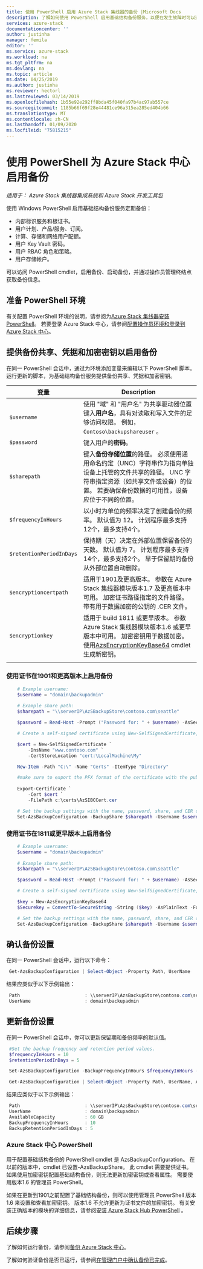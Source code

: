 ```yaml
---
title: 使用 PowerShell 启用 Azure Stack 集线器的备份 |Microsoft Docs
description: 了解如何使用 PowerShell 启用基础结构备份服务，以便在发生故障时可以还原 Azure Stack 中心。
services: azure-stack
documentationcenter: ''
author: justinha
manager: femila
editor: ''
ms.service: azure-stack
ms.workload: na
ms.tgt_pltfrm: na
ms.devlang: na
ms.topic: article
ms.date: 04/25/2019
ms.author: justinha
ms.reviewer: hectorl
ms.lastreviewed: 03/14/2019
ms.openlocfilehash: 1b55e92e292ff8bda45f040fa97b4ac97ab557ce
ms.sourcegitcommit: 1185b66f69f28e44481ce96a315ea285ed404b66
ms.translationtype: MT
ms.contentlocale: zh-CN
ms.lasthandoff: 01/09/2020
ms.locfileid: "75815215"
---
```

# <a name="enable-backup-for-azure-stack-hub-with-powershell"></a>使用 PowerShell 为 Azure Stack 中心启用备份

*适用于： Azure Stack 集线器集成系统和 Azure Stack 开发工具包*

使用 Windows PowerShell 启用基础结构备份服务定期备份：
 - 内部标识服务和根证书。
 - 用户计划、产品/服务、订阅。
 - 计算、存储和网络用户配额。
 - 用户 Key Vault 密码。
 - 用户 RBAC 角色和策略。
 - 用户存储帐户。

可以访问 PowerShell cmdlet，启用备份、启动备份，并通过操作员管理终结点获取备份信息。

## <a name="prepare-powershell-environment"></a>准备 PowerShell 环境

有关配置 PowerShell 环境的说明，请参阅为[Azure Stack 集线器安装 PowerShell](azure-stack-powershell-install.md)。 若要登录 Azure Stack 中心，请参阅[配置操作员环境和登录到 Azure Stack 中心](azure-stack-powershell-configure-admin.md)。

## <a name="provide-the-backup-share-credentials-and-encryption-key-to-enable-backup"></a>提供备份共享、凭据和加密密钥以启用备份

在同一 PowerShell 会话中，通过为环境添加变量来编辑以下 PowerShell 脚本。 运行更新的脚本，为基础结构备份服务提供备份共享、凭据和加密密钥。

| 变量        | Description   |
|---              |---                                        |
| `$username`       | 使用 "域" 和 "用户名" 为共享驱动器位置键入**用户名**，具有对读取和写入文件的足够访问权限。 例如，`Contoso\backupshareuser` 。 |
| `$password`       | 键入用户的**密码**。 |
| `$sharepath`      | 键入**备份存储位置**的路径。 必须使用通用命名约定（UNC）字符串作为指向单独设备上托管的文件共享的路径。 UNC 字符串指定资源（如共享文件或设备）的位置。 若要确保备份数据的可用性，设备应位于不同的位置。 |
| `$frequencyInHours` | 以小时为单位的频率决定了创建备份的频率。 默认值为 12。 计划程序最多支持12个，最多支持4个。|
| `$retentionPeriodInDays` | 保持期（天）决定在外部位置保留备份的天数。 默认值为 7。 计划程序最多支持14个，最多支持2个。 早于保留期的备份从外部位置自动删除。|
| `$encryptioncertpath` | 适用于1901及更高版本。 参数在 Azure Stack 集线器模块版本1.7 及更高版本中可用。 加密证书路径指定的文件路径。带有用于数据加密的公钥的 .CER 文件。 |
| `$encryptionkey` | 适用于 build 1811 或更早版本。 参数 Azure Stack 集线器模块版本1.6 或更早版本中可用。 加密密钥用于数据加密。 使用[AzsEncryptionKeyBase64](https://docs.microsoft.com/powershell/module/azs.backup.admin/new-azsencryptionkeybase64) cmdlet 生成新密钥。 |
|     |     |

### <a name="enable-backup-on-1901-and-later-using-certificate"></a>使用证书在1901和更高版本上启用备份
```powershell
    # Example username:
    $username = "domain\backupadmin"
 
    # Example share path:
    $sharepath = "\\serverIP\AzSBackupStore\contoso.com\seattle"

    $password = Read-Host -Prompt ("Password for: " + $username) -AsSecureString

    # Create a self-signed certificate using New-SelfSignedCertificate, export the public key portion and save it locally.

    $cert = New-SelfSignedCertificate `
        -DnsName "www.contoso.com" `
        -CertStoreLocation "cert:\LocalMachine\My" 

    New-Item -Path "C:\" -Name "Certs" -ItemType "Directory" 

    #make sure to export the PFX format of the certificate with the public and private keys and then delete the certificate from the local certificate store of the machine where you created the certificate
    
    Export-Certificate `
        -Cert $cert `
        -FilePath c:\certs\AzSIBCCert.cer 

    # Set the backup settings with the name, password, share, and CER certificate file.
    Set-AzsBackupConfiguration -BackupShare $sharepath -Username $username -Password $password -EncryptionCertPath "c:\temp\cert.cer"
```
### <a name="enable-backup-on-1811-or-earlier-using-certificate"></a>使用证书在1811或更早版本上启用备份
```powershell
    # Example username:
    $username = "domain\backupadmin"
 
    # Example share path:
    $sharepath = "\\serverIP\AzSBackupStore\contoso.com\seattle"

    $password = Read-Host -Prompt ("Password for: " + $username) -AsSecureString

    # Create a self-signed certificate using New-SelfSignedCertificate, export the public key portion and save it locally.

    $key = New-AzsEncryptionKeyBase64
    $Securekey = ConvertTo-SecureString -String ($key) -AsPlainText -Force

    # Set the backup settings with the name, password, share, and CER certificate file.
    Set-AzsBackupConfiguration -BackupShare $sharepath -Username $username -Password $password -EncryptionKey $Securekey
```

   
##  <a name="confirm-backup-settings"></a>确认备份设置

在同一 PowerShell 会话中，运行以下命令：

   ```powershell
    Get-AzsBackupConfiguration | Select-Object -Property Path, UserName
   ```

结果应类似于以下示例输出：

   ```powershell
    Path                        : \\serverIP\AzsBackupStore\contoso.com\seattle
    UserName                    : domain\backupadmin
   ```

## <a name="update-backup-settings"></a>更新备份设置
在同一 PowerShell 会话中，你可以更新保留期和备份频率的默认值。 

   ```powershell
    #Set the backup frequency and retention period values.
    $frequencyInHours = 10
    $retentionPeriodInDays = 5

    Set-AzsBackupConfiguration -BackupFrequencyInHours $frequencyInHours -BackupRetentionPeriodInDays $retentionPeriodInDays

    Get-AzsBackupConfiguration | Select-Object -Property Path, UserName, AvailableCapacity, BackupFrequencyInHours, BackupRetentionPeriodInDays
   ```

结果应类似于以下示例输出：

   ```powershell
    Path                        : \\serverIP\AzsBackupStore\contoso.com\seattle
    UserName                    : domain\backupadmin
    AvailableCapacity           : 60 GB
    BackupFrequencyInHours      : 10
    BackupRetentionPeriodInDays : 5
   ```

### <a name="azure-stack-hub-powershell"></a>Azure Stack 中心 PowerShell 
用于配置基础结构备份的 PowerShell cmdlet 是 AzsBackupConfiguration。 在以前的版本中，cmdlet 已设置-AzsBackupShare。 此 cmdlet 需要提供证书。 如果使用加密密钥配置基础结构备份，则无法更新加密密钥或查看属性。 需要使用版本1.6 的管理员 PowerShell。

如果在更新到1901之前配置了基础结构备份，则可以使用管理员 PowerShell 版本1.6 来设置和查看加密密钥。 版本1.6 不允许更新为证书文件的加密密钥。
有关安装正确版本的模块的详细信息，请参阅[安装 Azure Stack Hub PowerShell](azure-stack-powershell-install.md) 。


## <a name="next-steps"></a>后续步骤

了解如何运行备份，请参阅[备份 Azure Stack 中心](azure-stack-backup-back-up-azure-stack.md)。

了解如何验证备份是否已运行，请参阅[在管理门户中确认备份已完成](azure-stack-backup-back-up-azure-stack.md)。
